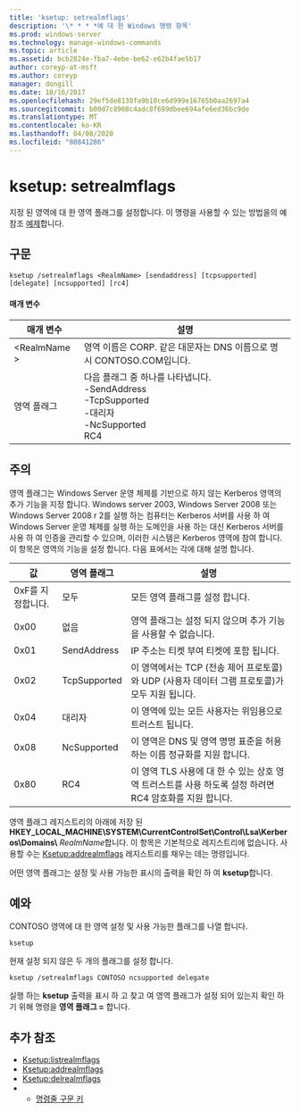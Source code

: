 ```yaml
---
title: 'ksetup: setrealmflags'
description: '\* * * *에 대 한 Windows 명령 항목'
ms.prod: windows-server
ms.technology: manage-windows-commands
ms.topic: article
ms.assetid: bcb2824e-fba7-4ebe-be62-e62b4fae5b17
author: coreyp-at-msft
ms.author: coreyp
manager: dongill
ms.date: 10/16/2017
ms.openlocfilehash: 29ef5de8130fa9b10ce6d999e16765b0aa2697a4
ms.sourcegitcommit: b00d7c8968c4adc8f699dbee694afe6ed36bc9de
ms.translationtype: MT
ms.contentlocale: ko-KR
ms.lasthandoff: 04/08/2020
ms.locfileid: "80841286"
---
```

# <a name="ksetupsetrealmflags"></a>ksetup: setrealmflags



지정 된 영역에 대 한 영역 플래그를 설정합니다. 이 명령을 사용할 수 있는 방법을의 예 참조 [예제](#BKMK_Examples)합니다.

## <a name="syntax"></a>구문

```
ksetup /setrealmflags <RealmName> [sendaddress] [tcpsupported] [delegate] [ncsupported] [rc4]
```

#### <a name="parameters"></a>매개 변수

|매개 변수|설명|
|---------|-----------|
|\<RealmName >|영역 이름은 CORP. 같은 대문자는 DNS 이름으로 명시 CONTOSO.COM입니다.|
|영역 플래그|다음 플래그 중 하나를 나타냅니다.</br>-SendAddress</br>-TcpSupported</br>-대리자</br>-NcSupported</br>RC4|

## <a name="remarks"></a>주의

영역 플래그는 Windows Server 운영 체제를 기반으로 하지 않는 Kerberos 영역의 추가 기능을 지정 합니다. Windows server 2003, Windows Server 2008 또는 Windows Server 2008 r 2를 실행 하는 컴퓨터는 Kerberos 서버를 사용 하 여 Windows Server 운영 체제를 실행 하는 도메인을 사용 하는 대신 Kerberos 서버를 사용 하 여 인증을 관리할 수 있으며, 이러한 시스템은 Kerberos 영역에 참여 합니다. 이 항목은 영역의 기능을 설정 합니다. 다음 표에서는 각에 대해 설명 합니다.

|값|영역 플래그|설명|
|-----|----------|-----------|
|0xF를 지정합니다.|모두|모든 영역 플래그를 설정 합니다.|
|0x00|없음|영역 플래그는 설정 되지 않으며 추가 기능을 사용할 수 없습니다.|
|0x01|SendAddress|IP 주소는 티켓 부여 티켓에 포함 됩니다.|
|0x02|TcpSupported|이 영역에서는 TCP (전송 제어 프로토콜)와 UDP (사용자 데이터 그램 프로토콜)가 모두 지원 됩니다.|
|0x04|대리자|이 영역에 있는 모든 사용자는 위임용으로 트러스트 됩니다.|
|0x08|NcSupported|이 영역은 DNS 및 영역 명명 표준을 허용 하는 이름 정규화를 지원 합니다.|
|0x80|RC4|이 영역 TLS 사용에 대 한 수 있는 상호 영역 트러스트를 사용 하도록 설정 하려면 RC4 암호화를 지원 합니다.|

영역 플래그 레지스트리의 아래에 저장 된 **HKEY_LOCAL_MACHINE\SYSTEM\CurrentControlSet\Control\Lsa\Kerberos\Domains\\** <em>RealmName</em>합니다. 이 항목은 기본적으로 레지스트리에 없습니다. 사용할 수는 [Ksetup:addrealmflags](ksetup-addrealmflags.md) 레지스트리를 채우는 데는 명령입니다.

어떤 영역 플래그는 설정 및 사용 가능한 표시의 출력을 확인 하 여 **ksetup**합니다.

## <a name="examples"></a><a name=BKMK_Examples></a>예와

CONTOSO 영역에 대 한 영역 설정 및 사용 가능한 플래그를 나열 합니다.
```
ksetup
```
현재 설정 되지 않은 두 개의 플래그를 설정 합니다.
```
ksetup /setrealmflags CONTOSO ncsupported delegate
```
실행 하는 **ksetup** 출력을 표시 하 고 찾고 여 영역 플래그가 설정 되어 있는지 확인 하기 위해 명령을 **영역 플래그 =** 합니다.

## <a name="additional-references"></a>추가 참조

-   [Ksetup:listrealmflags](ksetup-listrealmflags.md)
-   [Ksetup:addrealmflags](ksetup-addrealmflags.md)
-   [Ksetup:delrealmflags](ksetup-delrealmflags.md)
-   - [명령줄 구문 키](command-line-syntax-key.md)